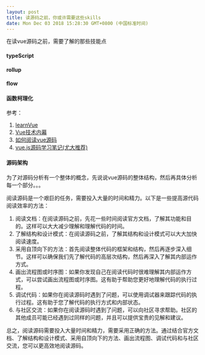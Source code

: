 ```yaml
---
layout: post
title: 读源码之前，你或许需要这些skills
date: Mon Dec 03 2018 15:28:30 GMT+0800 (中国标准时间)
---
```


在读vue源码之前，需要了解的那些技能点
#### typeScript

#### rollup

#### flow

#### 函数柯理化






参考：
1. [learnVue][learnVueUrl]
2. [Vue技术内幕][vueDesiginUrl]
3. [如何阅读vue源码][howToReadVueSourceCodeUrl]
4. [vue.js源码学习笔记(尤大推荐)][learnVueBookNodeUrl]

#### 源码架构
为了对源码分析有一个整体的概念，先说说vue源码的整体结构，然后再具体分析每一个部分。。。

阅读源码是一个艰巨的任务，需要投入大量的时间和精力。以下是一些提高源代码阅读效率的方法：

1. 阅读文档：在阅读源码之前，先花一些时间阅读官方文档，了解其功能和目的。这样可以大大减少理解和理解代码的时间。
2. 了解结构和设计模式：在阅读源码之前，了解其结构和设计模式可以大大加快阅读速度。
3. 采用自顶向下的方法：首先阅读整体代码的框架和结构，然后再逐步深入细节。这样可以确保我们先了解代码的高层次结构，然后再深入了解其内部运作方式。
4. 画出流程图或时序图：如果你发现自己在阅读代码时很难理解其内部运作方式，可以尝试画出流程图或时序图。这有助于帮助您更好地理解代码的执行过程。
5. 调试代码：如果你在阅读源码时遇到了问题，可以使用调试器来跟踪代码的执行过程。这有助于您了解代码的执行方式和内部状态。
6. 与社区交流：如果你在阅读源码时遇到了问题，可以向社区寻求帮助。社区的其他成员可能已经遇到过同样的问题，并且可以提供宝贵的见解和建议。

总之，阅读源码需要投入大量时间和精力，需要采用正确的方法。通过结合官方文档、了解结构和设计模式、采用自顶向下的方法、画出流程图、调试代码和与社区交流，您可以更高效地阅读源码。


[vueDesiginUrl]: http://hcysun.me/vue-design/
[learnVueUrl]: https://github.com/answershuto/learnVue
[howToReadVueSourceCodeUrl]: https://www.zhihu.com/question/36986850
[learnVueBookNodeUrl]: http://jiongks.name/blog/vue-code-review/